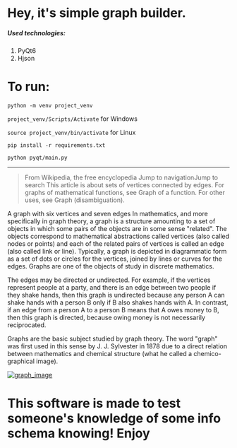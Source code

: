 # Hey, it's simple graph builder.

##### Used technologies:
1. PyQt6
2. Hjson

# To run:
 `python -m venv project_venv`

`project_venv/Scripts/Activate` for Windows 

`source project_venv/bin/activate` for Linux

`pip install -r requirements.txt`

`python pyqt/main.py`


------------



> From Wikipedia, the free encyclopedia
Jump to navigationJump to search
This article is about sets of vertices connected by edges. For graphs of mathematical functions, see Graph of a function. For other uses, see Graph (disambiguation).

A graph with six vertices and seven edges
In mathematics, and more specifically in graph theory, a graph is a structure amounting to a set of objects in which some pairs of the objects are in some sense "related". The objects correspond to mathematical abstractions called vertices (also called nodes or points) and each of the related pairs of vertices is called an edge (also called link or line). Typically, a graph is depicted in diagrammatic form as a set of dots or circles for the vertices, joined by lines or curves for the edges. Graphs are one of the objects of study in discrete mathematics.

The edges may be directed or undirected. For example, if the vertices represent people at a party, and there is an edge between two people if they shake hands, then this graph is undirected because any person A can shake hands with a person B only if B also shakes hands with A. In contrast, if an edge from a person A to a person B means that A owes money to B, then this graph is directed, because owing money is not necessarily reciprocated.

Graphs are the basic subject studied by graph theory. The word "graph" was first used in this sense by J. J. Sylvester in 1878 due to a direct relation between mathematics and chemical structure (what he called a chemico-graphical image).


[![graph_image](https://upload.wikimedia.org/wikipedia/commons/thumb/d/d8/Sample_graph.svg/131px-Sample_graph.svg.png "graph_image")](https://upload.wikimedia.org/wikipedia/commons/thumb/d/d8/Sample_graph.svg/131px-Sample_graph.svg.png "graph_image")

# This software is made to test someone's knowledge of some info schema knowing! Enjoy